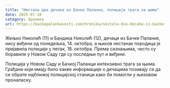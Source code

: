```yaml
---
title: "Нестала два дечака из Бачке Паланке, полиција трага за њима"
date: 2025-07-10
category: Хроника
url: https://backapalankavesti.com/hronika/nestala-dva-decaka-iz-backe-palanke/
---
```


Жељко Николић (11) и Бандика Николић (12), дечаци из Бачке Паланке, нису виђени од понедељка, 14. октобра, а њихов нестанак породица је пријавила полицији у петак, 18. октобра. Према сазнањима, често су боравили у Новом Саду где су последњи пут и виђени.

Полиција у Новом Саду и Бачкој Паланци интензивно трага за њима. Грађани који имају било какве информације о дечацима позивају се да се обрате најближој полицијској станици како би помогли у њиховом проналаску.
